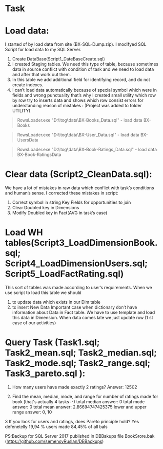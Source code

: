 # Task
# Load data:

I started of by load data from site (BX-SQL-Dump.zip). I modifyed SQL Script for load data to my SQL Server.
1.	Create DataBase(Script1_DateBaseCreate.sql)
2.	I created Staging tables. We need this type of table, because sometimes data in source conflict with condition of task and we need to load data and after that work out them. 
3.	In this table we add additional field for identifying record,  and do not create indexes.
4.	I can’t  load data automatically because of special symbol which were in fields and wrong punctuality that’s why I created small utility which row  by row try to inserts data and shows which row consist errors for understanding reason of mistakes : (Project was added to folder UTILITY)
>RowsLoader.exe "D:\itog\data\BX-Books_Data.sql" - load data BX-Books

>RowsLoader.exe "D:\itog\data\BX-User_Data.sql" - load data BX-UsersData

>RowsLoader.exe "D:\itog\data\BX-Book-Ratings_Data.sql" - load data BX-Book-RatingsData

# Clear data (Script2_CleanData.sql):

We have a lot of mistakes in raw data which conflict with task’s conditions and human’s sense. I corrected these mistakes in script:
1.	Correct symbol in string Key Fields for opportunities to join
2.	Clear Doubled key in Dimensions
3.	Modify Doubled key in Fact(AVG in task’s case) 

# Load WH tables(Script3_LoadDimensionBook.sql; Script4_LoadDimensionUsers.sql; Script5_LoadFactRating.sql)

This sort of tables  was made according to user’s requirements. When we use script to load this table we should 
1.	to update data which exists in our Dim table
2.	to insert New Data
Important case when dictionary don’t have information about Data in Fact table. We have to use template and load this data in Dimension. When data comes late we just update row (1 st case of our activities)

# Query Task (Task1.sql; Task2_mean.sql; Task2_median.sql; Task2_mode.sql; Task2_range.sql; Task3_pareto.sql ):

1.  How many users have made exactly 2 ratings?
Answer: 12502

2. Find the mean, median, mode, and range for number of ratings made for book (that's
actually 4 tasks :-)
total median answer: 0 
total mode answer: 0 
total mean answer: 2.86694747425375 
lower and upper range answer: 0, 10 

3 If you look for users and ratings, does Pareto principle hold?
Yes defenetelly 19,94 % users made 84,45% of all bals


PS:Backup for SQL Server 2017 published in DBBakups file BookSrore.bak (https://github.com/semenovRuslan/DBBackups)
